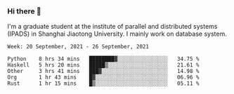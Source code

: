 ### Hi there 👋

I'm a graduate student at the institute of parallel and distributed systems (IPADS) in Shanghai Jiaotong University. I mainly work on database system.

<!--START_SECTION:waka-->
```text
Week: 20 September, 2021 - 26 September, 2021

Python    8 hrs 34 mins   ████████▓░░░░░░░░░░░░░░░░   34.75 % 
Haskell   5 hrs 20 mins   █████▒░░░░░░░░░░░░░░░░░░░   21.61 % 
Other     3 hrs 41 mins   ███▓░░░░░░░░░░░░░░░░░░░░░   14.98 % 
Org       1 hr 43 mins    █▓░░░░░░░░░░░░░░░░░░░░░░░   06.96 % 
Rust      1 hr 15 mins    █▒░░░░░░░░░░░░░░░░░░░░░░░   05.11 % 
```
<!--END_SECTION:waka-->

<!--
**yqmmm/yqmmm** is a ✨ _special_ ✨ repository because its `README.md` (this file) appears on your GitHub profile.

Here are some ideas to get you started:

- 🔭 I’m currently working on ...
- 🌱 I’m currently learning ...
- 👯 I’m looking to collaborate on ...
- 🤔 I’m looking for help with ...
- 💬 Ask me about ...
- 📫 How to reach me: ...
- 😄 Pronouns: ...
- ⚡ Fun fact: ...
-->
